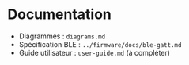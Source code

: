 <!-- SPDX-License-Identifier: CC-BY-SA-4.0 -->

# Documentation

- Diagrammes : `diagrams.md`
- Spécification BLE : `../firmware/docs/ble-gatt.md`
- Guide utilisateur : `user-guide.md` (à compléter)
